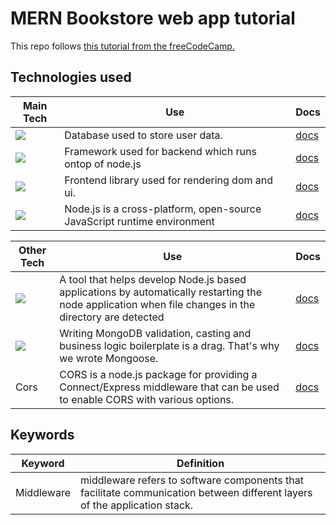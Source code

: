 # MERN Bookstore web app tutorial

This repo follows [this tutorial from the freeCodeCamp.](https://www.youtube.com/watch?v=-42K44A1oMA)

## Technologies used

| Main Tech          | Use                                                                     | Docs                 |
|--------------------|-------------------------------------------------------------------------|----------------------|
| ![][mongodb-badge] | Database used to store user data.                                       | [docs][mongodb-docs] |
| ![][express-badge] | Framework used for backend which runs ontop of node.js                  | [docs][express-docs] |
| ![][react-badge]   | Frontend library used for rendering dom and ui.                         | [docs][react-docs]   |
| ![][node-badge]    | Node.js is a cross-platform, open-source JavaScript runtime environment | [docs][node-docs]    |

| Other Tech          | Use                                                                                                                                                   | Docs                  |
|---------------------|-------------------------------------------------------------------------------------------------------------------------------------------------------|-----------------------|
| ![][nodemon-badge]  | A tool that helps develop Node.js based applications by automatically restarting the node application when file changes in the directory are detected | [docs][nodemon-docs]  |
| ![][mongoose-badge] | Writing MongoDB validation, casting and business logic boilerplate is a drag. That's why we wrote Mongoose.                                           | [docs][mongoose-docs] |
| Cors                | CORS is a node.js package for providing a Connect/Express middleware that can be used to enable CORS with various options.                            | [docs][cors-docs]     |

## Keywords
Keyword | Definition
-|-
Middleware | middleware refers to software components that facilitate communication between different layers of the application stack.

<!-- Assets -->
<!-- Badges from badges.pages.dev -->
[mongodb-badge]: https://img.shields.io/badge/MongoDB-47A248?logo=mongodb&logoColor=fff&style=for-the-badge
[express-badge]: https://img.shields.io/badge/Express-000?logo=express&logoColor=fff&style=for-the-badge
[react-badge]: https://img.shields.io/badge/React-61DAFB?logo=react&logoColor=000&style=for-the-badge
[node-badge]: https://img.shields.io/badge/Node.js-5FA04E?logo=nodedotjs&logoColor=fff&style=for-the-badge
[nodemon-badge]: https://img.shields.io/badge/Nodemon-76D04B?logo=nodemon&logoColor=fff&style=for-the-badge
[mongoose-badge]: https://img.shields.io/badge/Mongoose-800?logo=mongoose&logoColor=fff&style=for-the-badge

[mongodb-docs]: https://www.mongodb.com/docs/manual/
[express-docs]: https://expressjs.com/en/starter/installing.html
[react-docs]: https://react.dev/reference/react
[node-docs]: https://nodejs.org/docs/latest/api/synopsis.html
[nodemon-docs]: https://nodemon.io/
[mongoose-docs]: https://mongoosejs.com/docs/guide.html
[cors-docs]: https://www.npmjs.com/package/cors#usage